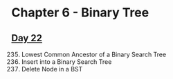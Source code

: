 # Chapter 6 - Binary Tree
## [Day 22](https://github.com/TomasZhu0321/LeetCode_Algorithm/blob/main/Chapter6_Tree/Day22.md)
235. Lowest Common Ancestor of a Binary Search Tree
701. Insert into a Binary Search Tree
450. Delete Node in a BST
